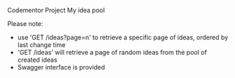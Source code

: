 ﻿Codementor Project My idea pool

Please note:

- use 'GET /ideas?page=n' to retrieve a specific page of ideas, ordered by last change time
- 'GET /ideas' will retrieve a page of random ideas from the pool of created ideas
- Swagger interface is provided
